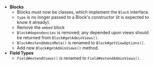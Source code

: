 - **Blocks**
  - Blocks must now be classes, which implement the `Block` interface.
  - `type` is no longer passed to a Block's constructor (it is expected to know it already).
  - Remove the `embed` block
  - `Block#dependencies` is removed; any depended upon views should be returned from `Block#getAdminViews()`.
  - `Block#extendAdminMeta()` is renamed to `Block#getViewOptions()`.
  - Add new `Block#getAdminViews()` method.
- **Field Types**
  - `Field#extendViews()` is renamed to `Field#extendAdminViews()`.
